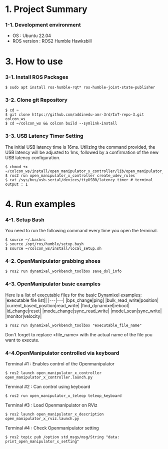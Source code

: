 # 1. Project Summary

### 1-1. Development environment
- OS : Ubuntu 22.04
- ROS version : ROS2 Humble Hawksbill

# 3. How to use
### 3-1. Install ROS Packages

<pre><code>$ sudo apt install ros-humble-rqt* ros-humble-joint-state-publisher</code></pre>

### 3-2. Clone git Repository

<pre><code>$ cd ~
$ git clone https://github.com/addinedu-amr-3rd/IoT-repo-3.git colcon_ws
$ cd ~/colcon_ws && colcon build --symlink-install</code></pre>

### 3-3. USB Latency Timer Setting
The initial USB latency time is 16ms. Utilizing the command provided, the USB latency will be adjusted to 1ms, followed by a confirmation of the new USB latency configuration.

<pre><code>$ chmod +x ~/colcon_ws/install/open_manipulator_x_controller/lib/open_manipulator_x_controller/create_udev_rules
$ ros2 run open_manipulator_x_controller create_udev_rules
$ cat /sys/bus/usb-serial/devices/ttyUSB0/latency_timer # terminal output : 1</code></pre>

# 4. Run examples

### 4-1. Setup Bash

You need to run the following command every time you open the terminal.

<pre><code>$ source ~/.bashrc
$ source /opt/ros/humble/setup.bash
$ source ~/colcon_ws/install/local_setup.sh</code></pre>

### 4-2. OpenManipulator grabbing shoes

<pre><code>$ ros2 run dynamixel_workbench_toolbox save_dxl_info</code></pre>

### 4-3. OpenManipulator basic examples

Here is a list of executable files for the basic Dynamixel examples:
|executable file list||
|---|---|
|bps_change|ping|
|bulk_read_write|position|
|current_based_position|read_write|
|find_dynamixel|reboot|
|id_change|reset|
|mode_change|sync_read_write|
|model_scan|sync_write|
|monitor|velocity|

<pre><code>$ ros2 run dynamixel_workbench_toolbox "executable_file_name"</code></pre>

Don't forget to replace <file_name> with the actual name of the file you want to execute.

### 4-4.OpenManipulator controlled via keyboard
Terminal #1 : Enables control of the Openmanipulator

<pre><code>$ ros2 launch open_manipulator_x_controller open_manipulator_x_controller.launch.py</code></pre>

Terminal #2 : Can control using keyboard

<pre><code>$ ros2 run open_manipulator_x_teleop teleop_keyboard</code></pre>

Terminal #3 : Load Openmanipulator on RViz

<pre><code>$ ros2 launch open_manipulator_x_description open_manipulator_x_rviz.launch.py</code></pre>

Terminal #4 : Check Openmanipulator setting

<pre><code>$ ros2 topic pub /option std_msgs/msg/String "data: print_open_manipulator_x_setting"
</code></pre>
